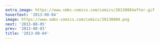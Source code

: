 ```yaml
---
extra_image: https://www.smbc-comics.com/comics/20130804after.gif
hovertext: '2013-08-04'
image: https://www.smbc-comics.com/comics/20130804.png
next: '2013-08-05'
prev: '2013-08-03'
title: '2013-08-04'
---
```

